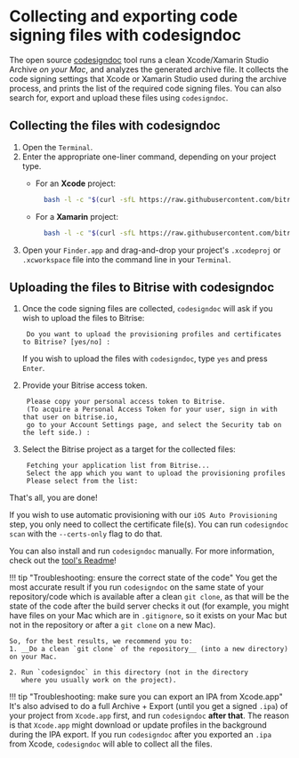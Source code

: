 # Collecting and exporting code signing files with codesigndoc

The open source [codesigndoc](https://github.com/bitrise-tools/codesigndoc) tool runs a clean Xcode/Xamarin Studio Archive _on your Mac_, and analyzes the generated archive file. It collects the code signing settings that Xcode or Xamarin Studio used during the archive process, and prints the list of the required code signing files. You can also search for, export and upload these files using `codesigndoc`.

## Collecting the files with codesigndoc

1. Open the `Terminal`.
2. Enter the appropriate one-liner command, depending on your project type.
   * For an **Xcode** project:

     ```bash
       bash -l -c "$(curl -sfL https://raw.githubusercontent.com/bitrise-tools/codesigndoc/master/_scripts/install_wrap-xcode.sh)"
     ```

   * For a **Xamarin** project:

     ```bash
       bash -l -c "$(curl -sfL https://raw.githubusercontent.com/bitrise-tools/codesigndoc/master/_scripts/install_wrap-xamarin.sh)"
     ```
3. Open your `Finder.app` and drag-and-drop your project's `.xcodeproj` or `.xcworkspace` file into the command line in your `Terminal`.

## Uploading the files to Bitrise with codesigndoc

1. Once the code signing files are collected, `codesigndoc` will ask if you wish to upload the files to Bitrise:

   ```text
    Do you want to upload the provisioning profiles and certificates to Bitrise? [yes/no] :
   ```

   If you wish to upload the files with `codesigndoc`, type `yes` and press `Enter`.

2. Provide your Bitrise access token.

   ```text
    Please copy your personal access token to Bitrise.
    (To acquire a Personal Access Token for your user, sign in with that user on bitrise.io,
    go to your Account Settings page, and select the Security tab on the left side.) :
   ```

3. Select the Bitrise project as a target for the collected files:

   ```text
    Fetching your application list from Bitrise...
    Select the app which you want to upload the provisioning profiles
    Please select from the list:
   ```

That's all, you are done!

If you wish to use automatic provisioning with our `iOS Auto Provisioning` step, you only need to collect the certificate file\(s\). You can run `codesigndoc scan` with the `--certs-only` flag to do that.

You can also install and run `codesigndoc` manually. For more information, check out the [tool's Readme](https://github.com/bitrise-tools/codesigndoc)!

!!! tip "Troubleshooting: ensure the correct state of the code" You get the most accurate result if you run `codesigndoc` on the same state of your repository/code which is available after a clean `git clone`, as that will be the state of the code after the build server checks it out \(for example, you might have files on your Mac which are in `.gitignore`, so it exists on your Mac but not in the repository or after a `git clone` on a new Mac\).

```text
So, for the best results, we recommend you to:
1. __Do a clean `git clone` of the repository__ (into a new directory) on your Mac.

2. Run `codesigndoc` in this directory (not in the directory
   where you usually work on the project).
```

!!! tip "Troubleshooting: make sure you can export an IPA from Xcode.app" It's also advised to do a full Archive + Export \(until you get a signed `.ipa`\) of your project from `Xcode.app` first, and run `codesigndoc` **after that**. The reason is that `Xcode.app` might download or update profiles in the background during the IPA export. If you run `codesigndoc` after you exported an `.ipa` from Xcode, `codesigndoc` will able to collect all the files.

